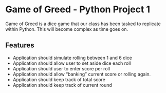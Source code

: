 # Game of Greed - Python Project 1
Game of Greed is a dice game that our class has been tasked to replicate within Python.  This will become complex as time goes on.

## Features
* Application should simulate rolling between 1 and 6 dice
* Application should allow user to set aside dice each roll
* Application should user to enter score per roll
* Application should allow “banking” current score or rolling again.
* Application should keep track of total score
* Application should keep track of current round